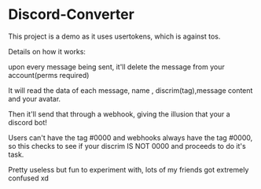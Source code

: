 # Discord-Converter

This project is a demo as it uses usertokens, which is against tos.

Details on how it works:

upon every message being sent, it'll delete the message from your account(perms required)

It will read the data of each message, name , discrim(tag),message content and your avatar.

Then it'll send that through a webhook, giving the illusion that your a discord bot!

Users can't have the tag #0000 and webhooks always have the tag #0000, so this checks to see if your discrim IS NOT 0000 and proceeds to do it's task.


Pretty useless but fun to experiment with, lots of my friends got extremely confused xd
